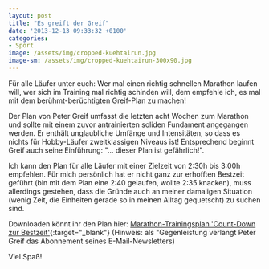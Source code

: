 ```yaml
---
layout: post
title: "Es greift der Greif"
date: '2013-12-13 09:33:32 +0100'
categories:
- Sport
image: /assets/img/cropped-kuehtairun.jpg
image-sm: /assets/img/cropped-kuehtairun-300x90.jpg
---
```

F&uuml;r alle L&auml;ufer unter euch: Wer mal einen richtig schnellen Marathon laufen will, wer sich im Training mal
richtig schinden will, dem empfehle ich, es mal mit dem ber&uuml;hmt-ber&uuml;chtigten Greif-Plan zu machen!

Der Plan von Peter Greif umfasst die letzten acht Wochen zum Marathon und sollte mit einem zuvor antrainierten
soliden Fundament angegangen werden. Er enth&auml;lt unglaubliche Umf&auml;nge und Intensit&auml;ten, so dass es nichts
f&uuml;r Hobby-L&auml;ufer zweitklassigen Niveaus ist! Entsprechend beginnt Greif auch seine Einf&uuml;hrung:
"... dieser Plan ist gef&auml;hrlich!".

Ich kann den Plan f&uuml;r alle L&auml;ufer mit einer Zielzeit von 2:30h bis 3:00h empfehlen. F&uuml;r mich pers&ouml;nlich
hat er nicht ganz zur erhofften Bestzeit gef&uuml;hrt (bin mit dem Plan eine 2:40 gelaufen, wollte 2:35 knacken),
muss allerdings gestehen, dass die Gr&uuml;nde auch an meiner damaligen Situation (wenig Zeit, die Einheiten
gerade so in meinen Alltag gequetscht) zu suchen sind.

Downloaden k&ouml;nnt ihr den Plan hier: 
[Marathon-Trainingsplan 'Count-Down zur Bestzeit'](http://www.greif.de/countdown-zur-marathon-bestzeit.html){:target="_blank"}
(Hinweis: als "Gegenleistung verlangt Peter Greif das Abonnement seines E-Mail-Newsletters)

Viel Spa&szlig;!
